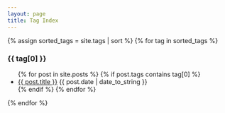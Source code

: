 ```yaml
---
layout: page
title: Tag Index
---
```


{% assign sorted_tags = site.tags | sort %}
{% for tag in sorted_tags %}
  <h3 id="{{ tag[0] }}">{{ tag[0] }}</h3>
  <ul>
  {% for post in site.posts %}
  	{% if post.tags contains tag[0] %}
      <li><a href="{{ post.url }}">{{ post.title }}</a> {{ post.date | date_to_string }} </li>
    {% endif %}
  {% endfor %}
  </ul>
{% endfor %}